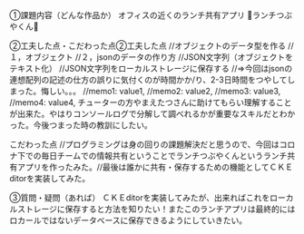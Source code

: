 ①課題内容（どんな作品か） オフィスの近くのランチ共有アプリ
💚ランチつぶやくん💚

②工夫した点・こだわった点②工夫した点 
//オブジェクトのデータ型を作る
//１，オブジェクト
//２，jsonのデータの作り方
//JSON文字列（オブジェクトをテキスト化）
//JSON文字列をローカルストレージに保存する
//⇒今回はjsonの連想配列の記述の仕方の誤りに気付くのが時間かか/り、2-3日時間をつやしてしまった。悔しい。。。
//memo1: value1,
//memo2: value2,
//memo3: value3,
//memo4: value4,
チューターの方やまえたつさんに助けてもらい理解することが出来た。やはりコンソールログで分解して調べれるかが重要なスキルだとわかった。今後つまった時の教訓にしたい。

こだわった点 //プログラミングは身の回りの課題解決だと思うので、今回はコロナ下での毎日チームでの情報共有ということでランチつぶやくんというランチ共有アプリを作ったみた。//最後は誰かに共有・保存するための機能としてＣＫＥditorを実装してみた。

③質問・疑問（あれば） ＣＫＥditorを実装してみたが、出来ればこれをローカルストレージに保存すると方法を知りたい！またこのランチアプリは最終的にはロカールではないデータベースに保存できるようにしていきたい。


